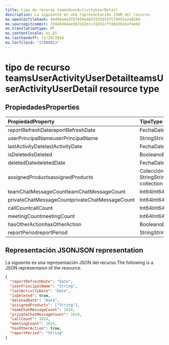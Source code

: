 ```yaml
---
title: tipo de recurso teamsUserActivityUserDetail
description: La siguiente es una representación JSON del recurso.
ms.openlocfilehash: 4e40ea4adf07450e6b51555df47579955a2a0286
ms.sourcegitcommit: 334e84b4aed63162bcc31831cffd6d363dafee02
ms.translationtype: MT
ms.contentlocale: es-ES
ms.lasthandoff: 11/29/2018
ms.locfileid: "27089813"
---
```

# <a name="teamsuseractivityuserdetail-resource-type"></a><span data-ttu-id="7eea1-103">tipo de recurso teamsUserActivityUserDetail</span><span class="sxs-lookup"><span data-stu-id="7eea1-103">teamsUserActivityUserDetail resource type</span></span>

## <a name="properties"></a><span data-ttu-id="7eea1-104">Propiedades</span><span class="sxs-lookup"><span data-stu-id="7eea1-104">Properties</span></span>

| <span data-ttu-id="7eea1-105">Propiedad</span><span class="sxs-lookup"><span data-stu-id="7eea1-105">Property</span></span>                | <span data-ttu-id="7eea1-106">Tipo</span><span class="sxs-lookup"><span data-stu-id="7eea1-106">Type</span></span>              |
| :---------------------- | :---------------- |
| <span data-ttu-id="7eea1-107">reportRefreshDate</span><span class="sxs-lookup"><span data-stu-id="7eea1-107">reportRefreshDate</span></span>       | <span data-ttu-id="7eea1-108">Fecha</span><span class="sxs-lookup"><span data-stu-id="7eea1-108">Date</span></span>              |
| <span data-ttu-id="7eea1-109">userPrincipalName</span><span class="sxs-lookup"><span data-stu-id="7eea1-109">userPrincipalName</span></span>       | <span data-ttu-id="7eea1-110">String</span><span class="sxs-lookup"><span data-stu-id="7eea1-110">String</span></span>            |
| <span data-ttu-id="7eea1-111">lastActivityDate</span><span class="sxs-lookup"><span data-stu-id="7eea1-111">lastActivityDate</span></span>        | <span data-ttu-id="7eea1-112">Fecha</span><span class="sxs-lookup"><span data-stu-id="7eea1-112">Date</span></span>              |
| <span data-ttu-id="7eea1-113">isDeleted</span><span class="sxs-lookup"><span data-stu-id="7eea1-113">isDeleted</span></span>               | <span data-ttu-id="7eea1-114">Booleano</span><span class="sxs-lookup"><span data-stu-id="7eea1-114">Boolean</span></span>           |
| <span data-ttu-id="7eea1-115">deletedDate</span><span class="sxs-lookup"><span data-stu-id="7eea1-115">deletedDate</span></span>             | <span data-ttu-id="7eea1-116">Fecha</span><span class="sxs-lookup"><span data-stu-id="7eea1-116">Date</span></span>              |
| <span data-ttu-id="7eea1-117">assignedProducts</span><span class="sxs-lookup"><span data-stu-id="7eea1-117">assignedProducts</span></span>        | <span data-ttu-id="7eea1-118">Colección String</span><span class="sxs-lookup"><span data-stu-id="7eea1-118">String collection</span></span> |
| <span data-ttu-id="7eea1-119">teamChatMessageCount</span><span class="sxs-lookup"><span data-stu-id="7eea1-119">teamChatMessageCount</span></span>    | <span data-ttu-id="7eea1-120">Int64</span><span class="sxs-lookup"><span data-stu-id="7eea1-120">Int64</span></span>             |
| <span data-ttu-id="7eea1-121">privateChatMessageCount</span><span class="sxs-lookup"><span data-stu-id="7eea1-121">privateChatMessageCount</span></span> | <span data-ttu-id="7eea1-122">Int64</span><span class="sxs-lookup"><span data-stu-id="7eea1-122">Int64</span></span>             |
| <span data-ttu-id="7eea1-123">callCount</span><span class="sxs-lookup"><span data-stu-id="7eea1-123">callCount</span></span>               | <span data-ttu-id="7eea1-124">Int64</span><span class="sxs-lookup"><span data-stu-id="7eea1-124">Int64</span></span>             |
| <span data-ttu-id="7eea1-125">meetingCount</span><span class="sxs-lookup"><span data-stu-id="7eea1-125">meetingCount</span></span>            | <span data-ttu-id="7eea1-126">Int64</span><span class="sxs-lookup"><span data-stu-id="7eea1-126">Int64</span></span>             |
| <span data-ttu-id="7eea1-127">hasOtherAction</span><span class="sxs-lookup"><span data-stu-id="7eea1-127">hasOtherAction</span></span>          | <span data-ttu-id="7eea1-128">Booleano</span><span class="sxs-lookup"><span data-stu-id="7eea1-128">Boolean</span></span>           |
| <span data-ttu-id="7eea1-129">reportPeriod</span><span class="sxs-lookup"><span data-stu-id="7eea1-129">reportPeriod</span></span>            | <span data-ttu-id="7eea1-130">String</span><span class="sxs-lookup"><span data-stu-id="7eea1-130">String</span></span>            |

## <a name="json-representation"></a><span data-ttu-id="7eea1-131">Representación JSON</span><span class="sxs-lookup"><span data-stu-id="7eea1-131">JSON representation</span></span>

<span data-ttu-id="7eea1-132">La siguiente es una representación JSON del recurso.</span><span class="sxs-lookup"><span data-stu-id="7eea1-132">The following is a JSON representaion of the resource.</span></span>

<!-- {
  "blockType": "resource",
  "@odata.type": "microsoft.graph.teamsUserActivityUserDetail"
} -->

```json
{
  "reportRefreshDate": "Date", 
  "userPrincipalName": "String", 
  "lastActivityDate": "Date", 
  "isDeleted": true, 
  "deletedDate": "Date", 
  "assignedProducts": ["String"],
  "teamChatMessageCount": 1024, 
  "privateChatMessageCount": 1024, 
  "callCount": 1024, 
  "meetingCount": 1024, 
  "hasOtherAction": true, 
  "reportPeriod": "String"
}
```
